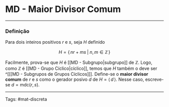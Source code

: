 # MD - Maior Divisor Comum

---

### Definição

Para dois inteiros positivos $r$ e $s$, seja $H$ definido

$$
H = \{\, nr+ms \;|\; n,m \in \mathbb{Z} \,\}
$$

Facilmente, prova-se que $H$ é [[MD - Subgrupo|subgrupo]] de $\mathbb{Z}$. Logo, como $\mathbb{Z}$ é [[MD - Grupo Cíclico|cíclico]], temos que $H$ também o deve ser ^[[[MD - Subgrupos de Grupos Cíclicos]]]. Define-se o **maior divisor comum** de $r$ e $s$ como o gerador posivo $d$ de $H=\langle \,d\, \rangle$. Nesse caso, escreve-se $d = \mathrm{mdc}(r,s)$.

---

Tags: #mat-discreta 